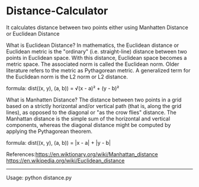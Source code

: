 
# Distance-Calculator
It calculates distance between two points either using Manhatten Distance or Euclidean Distance

What is Euclidean Distance?
In mathematics, the Euclidean distance or Euclidean metric is the "ordinary" (i.e. straight-line) distance between 
two points in Euclidean space. With this distance, Euclidean space becomes a metric space. The associated norm is 
called the Euclidean norm. Older literature refers to the metric as Pythagorean metric. A generalized term for the
Euclidean norm is the L2 norm or L2 distance.

formula: dist((x, y), (a, b)) = √(x - a)² + (y - b)²

What is Manhatten Distance?
The distance between two points in a grid based on a strictly horizontal and/or vertical path (that is, along the grid lines), 
as opposed to the diagonal or "as the crow flies" distance. The Manhattan distance is the simple sum of the horizontal and 
vertical components, whereas the diagonal distance might be computed by applying the Pythagorean theorem.


formula: dist((x, y), (a, b)) = |x - a| + |y - b| 

References:https://en.wiktionary.org/wiki/Manhattan_distance
           https://en.wikipedia.org/wiki/Euclidean_distance
           
******************************************************************************************************************************

Usage: python distance.py


